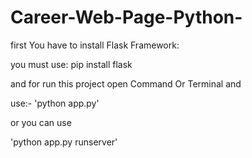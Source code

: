 # Career-Web-Page-Python-

first You have to install Flask Framework:

you must use: pip install flask



and for run this project open Command Or Terminal and

use:- 'python app.py'

or you can use

'python app.py runserver'